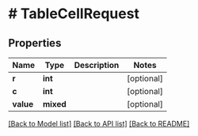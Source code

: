 # # TableCellRequest

## Properties

Name | Type | Description | Notes
------------ | ------------- | ------------- | -------------
**r** | **int** |  | [optional]
**c** | **int** |  | [optional]
**value** | **mixed** |  | [optional]

[[Back to Model list]](../../README.md#models) [[Back to API list]](../../README.md#endpoints) [[Back to README]](../../README.md)
